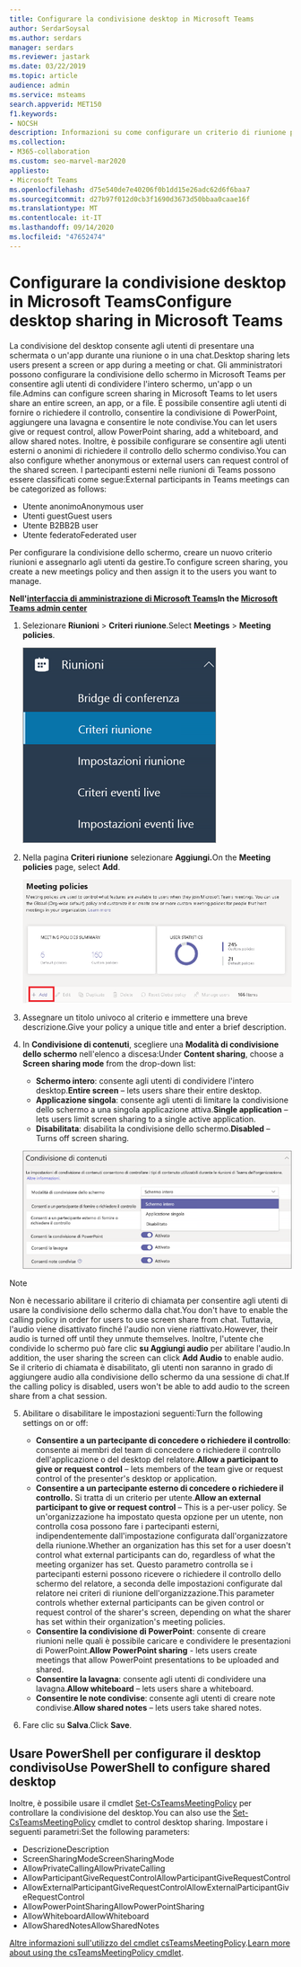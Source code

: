 ```yaml
---
title: Configurare la condivisione desktop in Microsoft Teams
author: SerdarSoysal
ms.author: serdars
manager: serdars
ms.reviewer: jastark
ms.date: 03/22/2019
ms.topic: article
audience: admin
ms.service: msteams
search.appverid: MET150
f1.keywords:
- NOCSH
description: Informazioni su come configurare un criterio di riunione per consentire agli utenti di condividere i propri desktop nelle chat o nelle riunioni di Teams.
ms.collection:
- M365-collaboration
ms.custom: seo-marvel-mar2020
appliesto:
- Microsoft Teams
ms.openlocfilehash: d75e540de7e40206f0b1dd15e26adc62d6f6baa7
ms.sourcegitcommit: d27b97f012d0cb3f1690d3673d50bbaa0caae16f
ms.translationtype: MT
ms.contentlocale: it-IT
ms.lasthandoff: 09/14/2020
ms.locfileid: "47652474"
---
```

<a name="configure-desktop-sharing-in-microsoft-teams"></a><span data-ttu-id="df0bc-103">Configurare la condivisione desktop in Microsoft Teams</span><span class="sxs-lookup"><span data-stu-id="df0bc-103">Configure desktop sharing in Microsoft Teams</span></span>
============================================

<span data-ttu-id="df0bc-104">La condivisione del desktop consente agli utenti di presentare una schermata o un'app durante una riunione o in una chat.</span><span class="sxs-lookup"><span data-stu-id="df0bc-104">Desktop sharing lets users present a screen or app during a meeting or chat.</span></span> <span data-ttu-id="df0bc-105">Gli amministratori possono configurare la condivisione dello schermo in Microsoft Teams per consentire agli utenti di condividere l'intero schermo, un'app o un file.</span><span class="sxs-lookup"><span data-stu-id="df0bc-105">Admins can configure screen sharing in Microsoft Teams to let users share an entire screen, an app, or a file.</span></span> <span data-ttu-id="df0bc-106">È possibile consentire agli utenti di fornire o richiedere il controllo, consentire la condivisione di PowerPoint, aggiungere una lavagna e consentire le note condivise.</span><span class="sxs-lookup"><span data-stu-id="df0bc-106">You can let users give or request control, allow PowerPoint sharing, add a whiteboard, and allow shared notes.</span></span> <span data-ttu-id="df0bc-107">Inoltre, è possibile configurare se consentire agli utenti esterni o anonimi di richiedere il controllo dello schermo condiviso.</span><span class="sxs-lookup"><span data-stu-id="df0bc-107">You can also configure whether anonymous or external users can request control of the shared screen.</span></span> <span data-ttu-id="df0bc-108">I partecipanti esterni nelle riunioni di Teams possono essere classificati come segue:</span><span class="sxs-lookup"><span data-stu-id="df0bc-108">External participants in Teams meetings can be categorized as follows:</span></span>

- <span data-ttu-id="df0bc-109">Utente anonimo</span><span class="sxs-lookup"><span data-stu-id="df0bc-109">Anonymous user</span></span>
- <span data-ttu-id="df0bc-110">Utenti guest</span><span class="sxs-lookup"><span data-stu-id="df0bc-110">Guest users</span></span>
- <span data-ttu-id="df0bc-111">Utente B2B</span><span class="sxs-lookup"><span data-stu-id="df0bc-111">B2B user</span></span>
- <span data-ttu-id="df0bc-112">Utente federato</span><span class="sxs-lookup"><span data-stu-id="df0bc-112">Federated user</span></span>

<span data-ttu-id="df0bc-113">Per configurare la condivisione dello schermo, creare un nuovo criterio riunioni e assegnarlo agli utenti da gestire.</span><span class="sxs-lookup"><span data-stu-id="df0bc-113">To configure screen sharing, you create a new meetings policy and then assign it to the users you want to manage.</span></span>

<span data-ttu-id="df0bc-114">**Nell'[interfaccia di amministrazione di Microsoft Teams](https://admin.teams.microsoft.com/)**</span><span class="sxs-lookup"><span data-stu-id="df0bc-114">**In the [Microsoft Teams admin center](https://admin.teams.microsoft.com/)**</span></span>

1. <span data-ttu-id="df0bc-115">Selezionare **Riunioni** > **Criteri riunione**.</span><span class="sxs-lookup"><span data-stu-id="df0bc-115">Select **Meetings** > **Meeting policies**.</span></span>

    ![Criteri riunione selezionati](media/configure-desktop-sharing-image1.png)

2. <span data-ttu-id="df0bc-117">Nella pagina **Criteri riunione** selezionare **Aggiungi.**</span><span class="sxs-lookup"><span data-stu-id="df0bc-117">On the **Meeting policies** page, select **Add**.</span></span>

    ![Messaggio criteri riunione](media/addMeeting.png)

3. <span data-ttu-id="df0bc-119">Assegnare un titolo univoco al criterio e immettere una breve descrizione.</span><span class="sxs-lookup"><span data-stu-id="df0bc-119">Give your policy a unique title and enter a brief description.</span></span>

4. <span data-ttu-id="df0bc-120">In **Condivisione di contenuti**, scegliere una **Modalità di condivisione dello schermo** nell'elenco a discesa:</span><span class="sxs-lookup"><span data-stu-id="df0bc-120">Under **Content sharing**, choose a **Screen sharing mode** from the drop-down list:</span></span>

   - <span data-ttu-id="df0bc-121">**Schermo intero**: consente agli utenti di condividere l'intero desktop.</span><span class="sxs-lookup"><span data-stu-id="df0bc-121">**Entire screen** – lets users share their entire desktop.</span></span>
   - <span data-ttu-id="df0bc-122">**Applicazione singola**: consente agli utenti di limitare la condivisione dello schermo a una singola applicazione attiva.</span><span class="sxs-lookup"><span data-stu-id="df0bc-122">**Single application** – lets users limit screen sharing to a single active application.</span></span>
   - <span data-ttu-id="df0bc-123">**Disabilitata**: disabilita la condivisione dello schermo.</span><span class="sxs-lookup"><span data-stu-id="df0bc-123">**Disabled** – Turns off screen sharing.</span></span>

    ![Opzioni della modalità di condivisione](media/configure-desktop-sharing-image3.png)

  > [!Note]
  > <span data-ttu-id="df0bc-125">Non è necessario abilitare il criterio di chiamata per consentire agli utenti di usare la condivisione dello schermo dalla chat.</span><span class="sxs-lookup"><span data-stu-id="df0bc-125">You don't have to enable the calling policy in order for users to use screen share from chat.</span></span> <span data-ttu-id="df0bc-126">Tuttavia, l'audio viene disattivato finché l'audio non viene riattivato.</span><span class="sxs-lookup"><span data-stu-id="df0bc-126">However, their audio is turned off until they unmute themselves.</span></span> <span data-ttu-id="df0bc-127">Inoltre, l'utente che condivide lo schermo può fare clic **su Aggiungi audio** per abilitare l'audio.</span><span class="sxs-lookup"><span data-stu-id="df0bc-127">In addition, the user sharing the screen can click **Add Audio** to enable audio.</span></span> <span data-ttu-id="df0bc-128">Se il criterio di chiamata è disabilitato, gli utenti non saranno in grado di aggiungere audio alla condivisione dello schermo da una sessione di chat.</span><span class="sxs-lookup"><span data-stu-id="df0bc-128">If the calling policy is disabled, users won't be able to add audio to the screen share from a chat session.</span></span>

5. <span data-ttu-id="df0bc-129">Abilitare o disabilitare le impostazioni seguenti:</span><span class="sxs-lookup"><span data-stu-id="df0bc-129">Turn the following settings on or off:</span></span>

    - <span data-ttu-id="df0bc-130">**Consentire a un partecipante di concedere o richiedere il controllo**: consente ai membri del team di concedere o richiedere il controllo dell'applicazione o del desktop del relatore.</span><span class="sxs-lookup"><span data-stu-id="df0bc-130">**Allow a participant to give or request control** – lets members of the team give or request control of the presenter's desktop or application.</span></span>
    - <span data-ttu-id="df0bc-131">**Consentire a un partecipante esterno di concedere o richiedere il controllo.** Si tratta di un criterio per utente.</span><span class="sxs-lookup"><span data-stu-id="df0bc-131">**Allow an external participant to give or request control** – This is a per-user policy.</span></span> <span data-ttu-id="df0bc-132">Se un'organizzazione ha impostato questa opzione per un utente, non controlla cosa possono fare i partecipanti esterni, indipendentemente dall'impostazione configurata dall'organizzatore della riunione.</span><span class="sxs-lookup"><span data-stu-id="df0bc-132">Whether an organization has this set for a user doesn't control what external participants can do, regardless of what the meeting organizer has set.</span></span> <span data-ttu-id="df0bc-133">Questo parametro controlla se i partecipanti esterni possono ricevere o richiedere il controllo dello schermo del relatore, a seconda delle impostazioni configurate dal relatore nei criteri di riunione dell'organizzazione.</span><span class="sxs-lookup"><span data-stu-id="df0bc-133">This parameter controls whether external participants can be given control or request control of the sharer's screen, depending on what the sharer has set within their organization's meeting policies.</span></span>
    - <span data-ttu-id="df0bc-134">**Consentire la condivisione di PowerPoint**: consente di creare riunioni nelle quali è possibile caricare e condividere le presentazioni di PowerPoint.</span><span class="sxs-lookup"><span data-stu-id="df0bc-134">**Allow PowerPoint sharing** - lets users create meetings that allow PowerPoint presentations to be uploaded and shared.</span></span>
    - <span data-ttu-id="df0bc-135">**Consentire la lavagna**: consente agli utenti di condividere una lavagna.</span><span class="sxs-lookup"><span data-stu-id="df0bc-135">**Allow whiteboard** – lets users share a whiteboard.</span></span>
    - <span data-ttu-id="df0bc-136">**Consentire le note condivise**: consente agli utenti di creare note condivise.</span><span class="sxs-lookup"><span data-stu-id="df0bc-136">**Allow shared notes** – lets users take shared notes.</span></span>

6. <span data-ttu-id="df0bc-137">Fare clic su **Salva**.</span><span class="sxs-lookup"><span data-stu-id="df0bc-137">Click **Save**.</span></span>

## <a name="use-powershell-to-configure-shared-desktop"></a><span data-ttu-id="df0bc-138">Usare PowerShell per configurare il desktop condiviso</span><span class="sxs-lookup"><span data-stu-id="df0bc-138">Use PowerShell to configure shared desktop</span></span>

<span data-ttu-id="df0bc-139">Inoltre, è possibile usare il cmdlet [Set-CsTeamsMeetingPolicy](https://docs.microsoft.com/powershell/module/skype/set-csteamsmeetingpolicy?view=skype-ps) per controllare la condivisione del desktop.</span><span class="sxs-lookup"><span data-stu-id="df0bc-139">You can also use the [Set-CsTeamsMeetingPolicy](https://docs.microsoft.com/powershell/module/skype/set-csteamsmeetingpolicy?view=skype-ps) cmdlet to control desktop sharing.</span></span> <span data-ttu-id="df0bc-140">Impostare i seguenti parametri:</span><span class="sxs-lookup"><span data-stu-id="df0bc-140">Set the following parameters:</span></span>

- <span data-ttu-id="df0bc-141">Descrizione</span><span class="sxs-lookup"><span data-stu-id="df0bc-141">Description</span></span>
- <span data-ttu-id="df0bc-142">ScreenSharingMode</span><span class="sxs-lookup"><span data-stu-id="df0bc-142">ScreenSharingMode</span></span>
- <span data-ttu-id="df0bc-143">AllowPrivateCalling</span><span class="sxs-lookup"><span data-stu-id="df0bc-143">AllowPrivateCalling</span></span>
- <span data-ttu-id="df0bc-144">AllowParticipantGiveRequestControl</span><span class="sxs-lookup"><span data-stu-id="df0bc-144">AllowParticipantGiveRequestControl</span></span>
- <span data-ttu-id="df0bc-145">AllowExternalParticipantGiveRequestControl</span><span class="sxs-lookup"><span data-stu-id="df0bc-145">AllowExternalParticipantGiveRequestControl</span></span>
- <span data-ttu-id="df0bc-146">AllowPowerPointSharing</span><span class="sxs-lookup"><span data-stu-id="df0bc-146">AllowPowerPointSharing</span></span>
- <span data-ttu-id="df0bc-147">AllowWhiteboard</span><span class="sxs-lookup"><span data-stu-id="df0bc-147">AllowWhiteboard</span></span>
- <span data-ttu-id="df0bc-148">AllowSharedNotes</span><span class="sxs-lookup"><span data-stu-id="df0bc-148">AllowSharedNotes</span></span>

<span data-ttu-id="df0bc-149">[Altre informazioni sull'utilizzo del cmdlet csTeamsMeetingPolicy](https://docs.microsoft.com/powershell/module/skype/set-csteamsmeetingpolicy?view=skype-ps).</span><span class="sxs-lookup"><span data-stu-id="df0bc-149">[Learn more about using the csTeamsMeetingPolicy cmdlet](https://docs.microsoft.com/powershell/module/skype/set-csteamsmeetingpolicy?view=skype-ps).</span></span>
